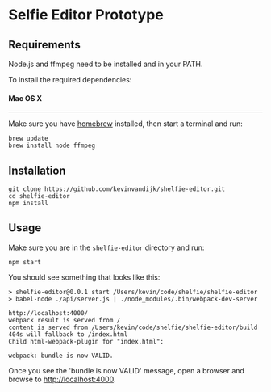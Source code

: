 Selfie Editor Prototype
=============

Requirements
-----------

Node.js and ffmpeg need to be installed and in your PATH.

To install the required dependencies:

#### Mac OS X ####
---
Make sure you have [homebrew](http://brew.sh/) installed, then start a terminal and run:
```
brew update
brew install node ffmpeg
```

Installation
-----------

```
git clone https://github.com/kevinvandijk/shelfie-editor.git
cd shelfie-editor
npm install
```

Usage
-----------

Make sure you are in the `shelfie-editor` directory and run:
```
npm start
```

You should see something that looks like this:

```
> shelfie-editor@0.0.1 start /Users/kevin/code/shelfie/shelfie-editor
> babel-node ./api/server.js | ./node_modules/.bin/webpack-dev-server

http://localhost:4000/
webpack result is served from /
content is served from /Users/kevin/code/shelfie/shelfie-editor/build
404s will fallback to /index.html
Child html-webpack-plugin for "index.html":

webpack: bundle is now VALID.
```

Once you see the 'bundle is now VALID' message,  open a browser and browse to [http://localhost:4000](http://localhost:4000).
